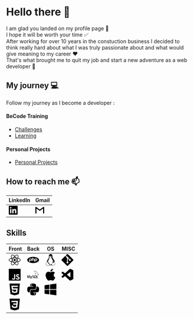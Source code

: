# Hello there 👋
I am glad you landed on my profile page :slightly_smiling_face:  
I hope it will be worth your time :white_check_mark:  
After working for over 10 years in the constuction business I decided to think really hard about what I was truly passionate about and what would give meaning to my career :heart:  
That's what brought me to quit my job and start a new adventure as a web developer :100:

## My journey :computer:
Follow my journey as I become a developer :

#### BeCode Training
- [Challenges](becode-challenges.md)
- [Learning](becode-learning.md)

#### Personal Projects
- [Personal Projects](personal-projects.md)

## How to reach me :mailbox:
LinkedIn | Gmail
---------|--------
[<img height="24" width="24" src="./img/linkedin.svg" />](https://www.linkedin.com/in/john-laterre/) | [<img height="24" width="24" src="./img/gmail.svg" />](mailto:john.laterre@gmail.com)

## Skills
**Front** | **Back** | **OS** | **MISC**
----------|----------|--------|----------
<img height="32" width="32" src="./img/react.svg" /> | <img height="32" width="32" src="./img/php.svg" /> | <img height="32" width="32" src="./img/linux.svg" /> | <img height="32" width="32" src="./img/git.svg" />
<img height="32" width="32" src="./img/javascript.svg" /> | <img height="32" width="32" src="./img/mysql.svg" /> | <img height="32" width="32" src="./img/apple.svg" /> | <img height="32" width="32" src="./img/visualstudiocode.svg" />
<img height="32" width="32" src="./img/html5.svg" /> | <img height="32" width="32" src="./img/python.svg" /> | <img height="32" width="32" src="./img/windows.svg" /> |
<img height="32" width="32" src="./img/css3.svg" /> |  |  |



